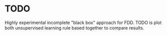 # TODO 

Highly experimental incomplete "black box" approach for FDD. TODO is plot both unsupervised learning rule based together to compare results.


